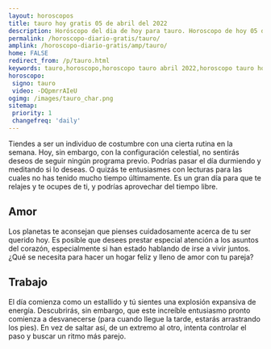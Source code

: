 ```yaml
---
layout: horoscopos
title: tauro hoy gratis 05 de abril del 2022 
description: Horóscopo del dia de hoy para tauro. Horoscopo de hoy 05 de abril del 2022. Las predicciones de amor, trabajo, vida personal gratis.
permalink: /horoscopo-diario-gratis/tauro/
amplink: /horoscopo-diario-gratis/amp/tauro/
home: FALSE
redirect_from: /p/tauro.html
keywords: tauro,horoscopo,horoscopo tauro abril 2022,horoscopo tauro hoy,tarot tauro abril 2022,horoscopo tauro,tarot tauro hoy,horoscopo de hoy,horoscopo diario,tarot del amor,horoscopo de hoy tauro,horoscopo diario del tarot, Horoscopo de hoy tauro 05 de abril del 2022,horóscopo del día,signos zodiacales 2022, el horoscopo de hoy
horoscopo:
 signo: tauro
 video: -DQpmrrAIeU
ogimg: /images/tauro_char.png
sitemap:
 priority: 1
 changefreq: 'daily'
---
```



Tiendes a ser un individuo de costumbre con una cierta rutina en la semana. Hoy, sin embargo, con la configuración celestial, no sentirás deseos de seguir ningún programa previo. Podrías pasar el día durmiendo y meditando si lo deseas. O quizás te entusiasmes con lecturas para las cuales no has tenido mucho tiempo últimamente.  Es un gran día para que te relajes y te ocupes de ti, y podrías aprovechar del tiempo libre.

## Amor

Los planetas te aconsejan que pienses cuidadosamente acerca de tu ser querido hoy. Es posible que desees prestar especial atención a los asuntos del corazón, especialmente si han estado hablando de irse a vivir juntos. ¿Qué se necesita para hacer un hogar feliz y lleno de amor con tu pareja?

## Trabajo

El día comienza como un estallido y tú sientes una explosión expansiva de energía. Descubrirás, sin embargo, que este increíble entusiasmo pronto comienza a desvanecerse (para cuando llegue la tarde, estarás arrastrando los pies). En vez de saltar así, de un extremo al otro, intenta controlar el paso y buscar un ritmo más parejo.